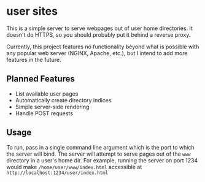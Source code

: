 # user sites

This is a simple server to serve webpages out of user home directories. It doesn't
do HTTPS, so you should probably put it behind a reverse proxy.

Currently, this project features no functionality beyond what is possible with any
popular web server (NGINX, Apache, etc.), but I intend to add more features in the
future.

## Planned Features
- List available user pages
- Automatically create directory indices
- Simple server-side rendering
- Handle POST requests

## Usage
To run, pass in a single command line argument which is the port to which the server
will bind. The server will attempt to serve pages out of the ``www`` directory
in a user's home dir. For example, running the server on port 1234 would make
``/home/user/www/index.html`` accessible at ``http://localhost:1234/user/index.html``
